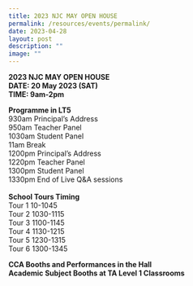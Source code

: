 ```yaml
---
title: 2023 NJC MAY OPEN HOUSE
permalink: /resources/events/permalink/
date: 2023-04-28
layout: post
description: ""
image: ""
---
```

**2023 NJC MAY OPEN HOUSE  
DATE: 20 May 2023 (SAT)<br>
TIME: 9am-2pm**  

**Programme in LT5**  
930am Principal’s Address  
950am Teacher Panel  
1030am Student Panel  
11am Break  
1200pm Principal’s Address  
1220pm Teacher Panel  
1300pm Student Panel  
1330pm End of Live Q&amp;A sessions  
&nbsp;  
**School Tours Timing**  
Tour 1 10-1045  
Tour 2 1030-1115  
Tour 3 1100-1145  
Tour 4 1130-1215  
Tour 5 1230-1315  
Tour 6 1300-1345&nbsp;  
 

**CCA Booths and Performances in the Hall**&nbsp;<br>
**Academic Subject Booths at TA Level 1 Classrooms**
